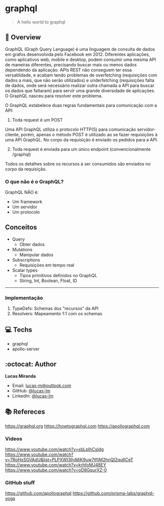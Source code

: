# graphql

> A hello world to graphql

## :telescope: Overview

GraphQL (Graph Query Language) é uma linguagem de consulta de dados em grafos desenvolvida pelo Facebook em 2012.
Diferentes aplicações, como aplicativos web, mobile e desktop, podem consumir uma mesma API de maneiras diferentes, precisando buscar mais ou menos dados dependendo da aplicação. APIs REST não conseguem ter essa versatilidade, e acabam tendo problemas de overfetching (requisições com dados a mais, que não serão utilizados) e underfetching (requisições falta de dados, onde será necessário realizar outra chamada a API para buscar os dados que faltaram) para servir uma grande diversidade de aplicações. O GraphQL nasceu para resolver este problema.


O GraphQL estabelece duas regras fundamentais para comunicação com a API:

1. Toda request é um POST

Uma API GraphQL utiliza o protocolo HTTP(S) para comunicação servidor-cliente, porém, apenas o método POST é utilizado ao se fazer requisições à uma API GraphQL. No corpo da requisição é enviado os pedidos para a API.

2. Toda request é enviada para um único endpoint (convencionalmente /graphql)

Todos os detalhes sobre os recursos à ser consumidos são enviados no corpo da requisição.

### O que não é o GraphQL?

GraphQL NÃO é:

- Um framework
- Um servidor
- Um protocolo

## Conceitos

- Query
  - Obter dados
- Mutations
  - Manipular dados
- Subscriptions
  - Requisições em tempo real
- Scalar types
  - Tipos primitivos definidos no GraphQL
  - String, Int, Boolean, Float, ID
---

### Implementação

1. TypeDefs: Schemas dos "recursos" da API
2. Resolvers: Mapeamento 1:1 com os schemas

## :computer: Techs
  
- graphql
- apollo-server

## :octocat: Author

**Lucas Miranda** 
* Email: lucas-m@outlook.com
* GitHub: [@lucas-lm](https://github.com/lucas-lm)
* LinkedIn: [@lucas-lm](https://linkedin.com/in/lucas-lm)

## :books: Refereces

https://graphql.org
https://howtographql.com
https://apollographql.com

### Videos

https://www.youtube.com/watch?v=xbLpIhCsIdg
https://www.youtube.com/watch?v=7RoHxSGVAdU&list=PLPXWI3llyMiK9uw7tfljM2hnQl2qu6CeT
https://www.youtube.com/watch?v=krhfoMJ48EY
https://www.youtube.com/watch?v=oD8GqurXZ-0

### GitHub stuff

https://github.com/apollographql
https://github.com/prisma-labs/graphql-yoga
